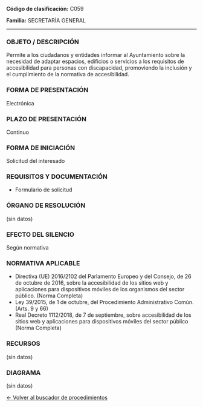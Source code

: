 
**Código de clasificación:** C059

**Familia:** SECRETARÍA GENERAL

---

### OBJETO / DESCRIPCIÓN

Permite a los ciudadanos y entidades informar al Ayuntamiento sobre la necesidad de adaptar espacios, edificios o servicios a los requisitos de accesibilidad para personas con discapacidad, promoviendo la inclusión y el cumplimiento de la normativa de accesibilidad.

### FORMA DE PRESENTACIÓN

Electrónica

### PLAZO DE PRESENTACIÓN

Continuo

### FORMA DE INICIACIÓN

Solicitud del interesado

### REQUISITOS Y DOCUMENTACIÓN

- Formulario de solicitud

### ÓRGANO DE RESOLUCIÓN

(sin datos)

### EFECTO DEL SILENCIO

Según normativa

### NORMATIVA APLICABLE

- Directiva (UE) 2016/2102 del Parlamento Europeo y del Consejo, de 26 de octubre de 2016, sobre la accesibilidad de los sitios web y aplicaciones para dispositivos móviles de los organismos del sector público. (Norma Completa)
- Ley 39/2015, de 1 de octubre, del Procedimiento Administrativo Común. (Arts. 9 y 66)
- Real Decreto 1112/2018, de 7 de septiembre, sobre accesibilidad de los sitios web y aplicaciones para dispositivos móviles del sector público (Norma Completa)

### RECURSOS

(sin datos)

### DIAGRAMA

(sin datos)

[← Volver al buscador de procedimientos](../buscador.md)